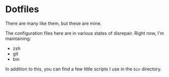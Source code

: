 # Dotfiles

There are many like them, but these are mine.

The configuration files here are in various states of disrepair. Right now, I'm
maintaining:

+ zsh
+ git
+ bin

In addition to this, you can find a few little scripts I use in the `bin`
directory.
